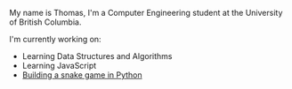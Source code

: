My name is Thomas, I'm a Computer Engineering student at the University of British Columbia.

I'm currently working on:
- Learning Data Structures and Algorithms
- Learning JavaScript
- [Building a snake game in Python](https://github.com/thomasafroo/SnakeGamePython)

